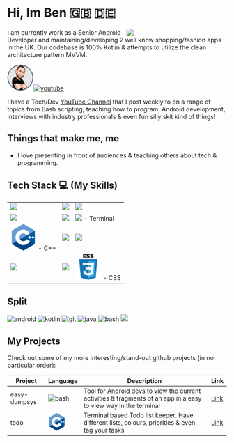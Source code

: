 # Hi, Im Ben  :uk: :de:

<img align='right' src="https://media.giphy.com/media/cIn5fTcjnKhStIeAef/giphy.gif" width="230">

I am currently work as a Senior Android Developer and maintaining/developing 2 well know shopping/fashion apps in the UK. Our codebase is 100% Kotlin & attempts to utilize the clean architecture pattern MVVM.

<img src="https://github.com/kardelio/kardelio/blob/master/assets/CartoonHead.png" width="60"><a href="https://youtube.com/benkadel">![youtube](https://www.vectorlogo.zone/logos/youtube/youtube-ar21.svg)</a>

I have a Tech/Dev [YouTube Channel](https://youtube.com/benkadel) that I post weekly to on a range of topics from Bash scripting, teaching how to program, Android development, interviews with industry professionals & even fun silly skit kind of things!

## Things that make me, me

* I love presenting in front of audiences & teaching others about tech & programming.

## Tech Stack :computer: (My Skills)

<table>
<tr>
    <td>
        <img src="https://www.vectorlogo.zone/logos/android/android-ar21.svg">
    </td>
    <td>
        <img src="https://www.vectorlogo.zone/logos/kotlinlang/kotlinlang-ar21.svg">
    </td>
    <td>
        <img src="https://www.vectorlogo.zone/logos/kotlinlang/kotlinlang-ar21.svg">
    </td>
</tr>
<tr>
    <td>
        <img src="https://www.vectorlogo.zone/logos/java/java-ar21.svg">
    </td>
    <td>
        <img src="https://www.vectorlogo.zone/logos/gnu_bash/gnu_bash-ar21.svg">
    </td>
    <td>
        <img src="https://raw.githubusercontent.com/detain/svg-logos/780f25886640cef088af994181646db2f6b1a3f8/svg/terminal-1.svg" width="60">
        <span>- Terminal</span>
    </td>
</tr>
<tr>
    <td>
        <img src="https://raw.githubusercontent.com/devicons/devicon/0d6c64dbbf311879f7d563bfc3ccf559f9ed111c/icons/cplusplus/cplusplus-original.svg" width="60">
        <span>- C++</span>
    </td>
    <td>
        <img src="https://www.vectorlogo.zone/logos/nodejs/nodejs-ar21.svg">
    </td>
    <td>
        <img src="https://www.vectorlogo.zone/logos/raspberrypi/raspberrypi-ar21.svg">
    </td>
</tr>
<tr>
    <td>
        <img src="https://www.vectorlogo.zone/logos/w3_html5/w3_html5-ar21.svg">
    </td>
    <td>
        <img src="https://www.vectorlogo.zone/logos/javascript/javascript-horizontal.svg">
    </td>
    <td>
        <img src="https://raw.githubusercontent.com/devicons/devicon/0d6c64dbbf311879f7d563bfc3ccf559f9ed111c/icons/css3/css3-original-wordmark.svg" width="60">
        <span>- CSS</span>
    </td>
</tr>
</table>

## Split

<span>![android](https://www.vectorlogo.zone/logos/android/android-ar21.svg)</span>
<span>![kotlin](https://www.vectorlogo.zone/logos/kotlinlang/kotlinlang-ar21.svg)</span>
<span>![git](https://www.vectorlogo.zone/logos/git-scm/git-scm-ar21.svg)</span>
<span>![java](https://www.vectorlogo.zone/logos/java/java-ar21.svg)</span>
<span>![bash](https://www.vectorlogo.zone/logos/gnu_bash/gnu_bash-ar21.svg)</span>
<span><img src="https://raw.githubusercontent.com/detain/svg-logos/780f25886640cef088af994181646db2f6b1a3f8/svg/terminal-1.svg" width="60"></span>

## My Projects

Check out some of my more interesting/stand-out github projects (in no particular order):

| Project | Language | Description | Link |
| --- | --- | --- | --- |
| easy-dumpsys | ![bash](https://www.vectorlogo.zone/logos/gnu_bash/gnu_bash-ar21.svg) | Tool for Android devs to view the current activities & fragments of an app in a easy to view way in the terminal | [Link](https://github.com/kardelio/easy-dumpsys) |
| todo | <img src="https://raw.githubusercontent.com/devicons/devicon/0d6c64dbbf311879f7d563bfc3ccf559f9ed111c/icons/cplusplus/cplusplus-original.svg" width="40"> | Terminal based Todo list keeper. Have different lists, colours, priorities & even tag your tasks | [Link](https://github.com/kardelio/todo) |